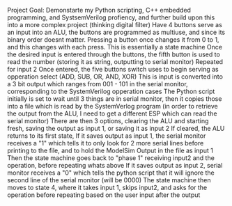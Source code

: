 Project Goal:
Demonstarte my Python scripting, C++ embedded programming, and SystsemVerilog profiency, and further build upon this into a more complex project (thinking digital filter)
Have 4 buttons serve as an input into an ALU, the buttons are programmed as multiuse, and since its binary order doesnt matter. Pressing a button once changes it from 0 to 1, and this changes with each press.
This is essentially a state machine
Once the desired input is entered through the buttons, the fifth button is used to read the number
(storing it as string, outputting to serial monitor)
Repeated for input 2
Once entered, the five buttons switch uses to begin serving as opperation select (ADD, SUB, OR, AND, XOR)
This is input is converted into a 3 bit output which ranges from 001 - 101 in the serial monitor, corresponding to the SystemVerilog opperation cases
The Python script initially is set to wait until 3 things are in serial monitor, then it copies those into a file which is read by the SystemVerlog program
(in order to retrieve the output from the ALU, I need to get a different ESP which can read the serial monitor)
There are then 3 options, clearing the ALU and starting fresh, saving the output as input 1, or saving it as input 2
If cleared, the ALU returns to its first state,
If it saves output as input 1, the serial monitor receives a "1" which tells it to only look for 2 more serial lines before printing to the file, and to hold the ModelSim Output in the file as input 1
Then the state machine goes back to "phase 1" receiving input2 and the operation, before repeating whats above
If it saves output as input 2, serial monitor receives a "0" which tells the python script that it will ignore the second line of the serial monitor (will be 0000)
The state machine then moves to state 4, where it takes input 1, skips input2, and asks for the operation before repeating based on the user input after the output
